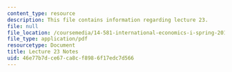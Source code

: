 ```yaml
---
content_type: resource
description: This file contains information regarding lecture 23.
file: null
file_location: /coursemedia/14-581-international-economics-i-spring-2013/46e77b7dce67ca8cf8986f17edc7d566_MIT14_581S13_classnotes23.pdf
file_type: application/pdf
resourcetype: Document
title: Lecture 23 Notes
uid: 46e77b7d-ce67-ca8c-f898-6f17edc7d566
---
```

